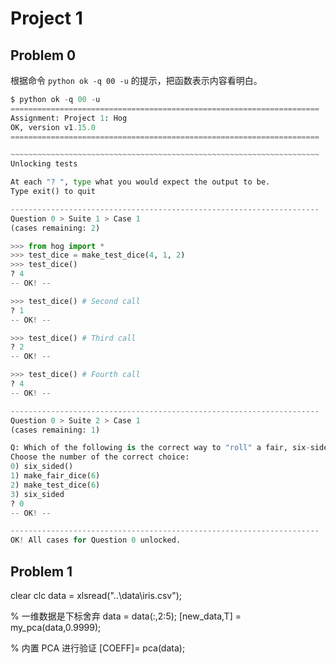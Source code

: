 # Project 1

## Problem 0

根据命令 `python ok -q 00 -u` 的提示，把函数表示内容看明白。

```python
$ python ok -q 00 -u
=====================================================================
Assignment: Project 1: Hog
OK, version v1.15.0
=====================================================================

~~~~~~~~~~~~~~~~~~~~~~~~~~~~~~~~~~~~~~~~~~~~~~~~~~~~~~~~~~~~~~~~~~~~~
Unlocking tests

At each "? ", type what you would expect the output to be.
Type exit() to quit

---------------------------------------------------------------------
Question 0 > Suite 1 > Case 1
(cases remaining: 2)

>>> from hog import *
>>> test_dice = make_test_dice(4, 1, 2)
>>> test_dice()
? 4
-- OK! --

>>> test_dice() # Second call
? 1
-- OK! --

>>> test_dice() # Third call
? 2
-- OK! --

>>> test_dice() # Fourth call
? 4
-- OK! --

---------------------------------------------------------------------
Question 0 > Suite 2 > Case 1
(cases remaining: 1)

Q: Which of the following is the correct way to "roll" a fair, six-sided die?
Choose the number of the correct choice:
0) six_sided()
1) make_fair_dice(6)
2) make_test_dice(6)
3) six_sided
? 0
-- OK! --

---------------------------------------------------------------------
OK! All cases for Question 0 unlocked.
```

## Problem 1



clear
clc
data = xlsread("..\data\iris.csv");

% 一维数据是下标舍弃
data = data(:,2:5);
[new_data,T] = my_pca(data,0.9999);

% 内置 PCA 进行验证
[COEFF]= pca(data);